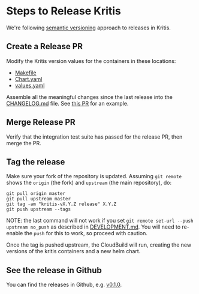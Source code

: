 # Steps to Release Kritis

We're following [semantic versioning](https://semver.org/) approach to releases in Kritis.

## Create a Release PR
Modify the Kritis version values for the containers in these locations:

* [Makefile](https://github.com/grafeas/kritis/blob/master/Makefile#L19)
* [Chart.yaml](https://github.com/grafeas/kritis/blob/master/kritis-charts/Chart.yaml#L5)
* [values.yaml](https://github.com/grafeas/kritis/blob/master/kritis-charts/values.yaml)

Assemble all the meaningful changes since the last release into the [CHANGELOG.md](CHANGELOG.md) file.
See [this PR](https://github.com/grafeas/kritis/pull/244) for an example.

## Merge Release PR
Verify that the integration test suite has passed for the release PR, then merge the PR.

## Tag the release

Make sure your fork of the repository is updated. Assuming `git remote` shows the `origin` (the fork) and `upstream` (the main repository), do:

```
git pull origin master
git pull upstream master
git tag -am "kritis-vX.Y.Z release" X.Y.Z
git push upstream --tags
```

NOTE: the last command will not work if you set `git remote set-url --push upstream no_push` as described in [DEVELOPMENT.md](DEVELOPMENT.md). You will need to re-enable the `push` for this to work, so proceed with caution.

Once the tag is pushed upstream, the CloudBuild will run, creating the new versions of the kritis containers and a new helm chart.

## See the release in Github
You can find the releases in Github, e.g. [v0.1.0](https://github.com/grafeas/kritis/releases/tag/v0.1.0).
